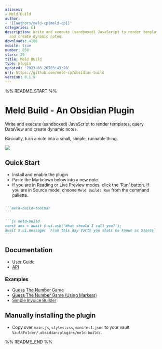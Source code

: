 ```yaml
---
aliases:
- Meld Build
author:
- '[[authors/meld-cp|meld-cp]]'
categories: []
description: Write and execute (sandboxed) JavaScript to render templates, query DataView
  and create dynamic notes.
downloads: 4180
mobile: true
number: 850
stars: 29
title: Meld Build
type: plugin
updated: '2023-03-26T03:43:20'
url: https://github.com/meld-cp/obsidian-build
version: 0.1.9
---
```


%% README_START %%

# Meld Build - An Obsidian Plugin

Write and execute (sandboxed) JavaScript to render templates, query DataView and create dynamic notes.

Basically, turn a note into a small, simple, runnable thing.

<a href="https://www.buymeacoffee.com/cleon"><img src="https://img.buymeacoffee.com/button-api/?text=&emoji=&slug=meld-build&button_colour=FFDD00&font_colour=000000&font_family=Arial&outline_colour=000000&coffee_colour=ffffff"></a>

## Quick Start
- Install and enable the plugin
- Paste the Markdown below into a new note.
- If you are in Reading or Live Preview modes, click the 'Run' button.  If you are in Source mode, choose `Meld Build: Run` from the command pallette.
````md

```meld-build-toolbar
```

```js meld-build
const ans = await $.ui.ask('What should I call you?');
await $.ui.message( `From this day forth you shall be known as ${ans}` );
```
````

## Documentation

- [User Guide](/docs/user-guide.md)
- [API](/docs/api.md)

### Examples

- [Guess The Number Game](/docs/examples/guess-the-number.md)
- [Guess The Number Game (Using Markers)](/docs/examples/guess-the-number-marker.md)
- [Simple Invoice Builder](/docs/examples/invoice-builder.md)

## Manually installing the plugin

- Copy over `main.js`, `styles.css`, `manifest.json` to your vault `VaultFolder/.obsidian/plugins/meld-build/`.


%% README_END %%